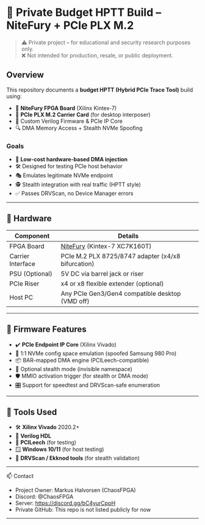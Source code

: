 # 🔧 Private Budget HPTT Build – NiteFury + PCIe PLX M.2

> ⚠️ Private project – for educational and security research purposes only.  
> ❌ Not intended for production, resale, or public deployment.

## Overview

This repository documents a **budget HPTT (Hybrid PCIe Trace Tool)** build using:

- 🎯 **NiteFury FPGA Board** (Xilinx Kintex-7)
- 🔌 **PCIe PLX M.2 Carrier Card** (for desktop interposer)
- 🧠 Custom Verilog Firmware & PCIe IP Core
- 🔍 DMA Memory Access + Stealth NVMe Spoofing

### Goals

- 💸 **Low-cost hardware-based DMA injection**
- 🛠️ Designed for testing PCIe host behavior
- 🎭 Emulates legitimate NVMe endpoint
- 🕵️ Stealth integration with real traffic (HPTT style)
- ✅ Passes DRVScan, no Device Manager errors

---

## 🧱 Hardware

| Component            | Details |
|----------------------|---------|
| FPGA Board           | [NiteFury](https://knjn.com/NiteFury.html) (Kintex-7 XC7K160T) |
| Carrier Interface    | PCIe M.2 PLX 8725/8747 adapter (x4/x8 bifurcation) |
| PSU (Optional)       | 5V DC via barrel jack or riser |
| PCIe Riser           | x4 or x8 flexible extender (optional) |
| Host PC              | Any PCIe Gen3/Gen4 compatible desktop (VMD off) |

---

## 💾 Firmware Features

- ✔️ **PCIe Endpoint IP Core** (Xilinx Vivado)
- 🧬 1:1 NVMe config space emulation (spoofed Samsung 980 Pro)
- 📦 BAR-mapped DMA engine (PCILeech-compatible)
- 🧩 Optional stealth mode (invisible namespace)
- 🛡️ MMIO activation trigger (for stealth or DMA mode)
- 🎛️ Support for speedtest and DRVScan-safe enumeration

---

## 🧰 Tools Used

- 🛠️ **Xilinx Vivado** 2020.2+
- 🧠 **Verilog HDL**
- 💉 **PCILeech** (for testing)
- 🪟 **Windows 10/11** (for host testing)
- 🧪 **DRVScan / Ekknod tools** (for stealth validation)

---

📫 Contact
- Project Owner: Markus Halvorsen (ChaosFPGA)
- Discord: @ChaosFPGA
- Server: https://discord.gg/bC4yurCppH
- Private GitHub: This repo is not listed publicly for now

---
